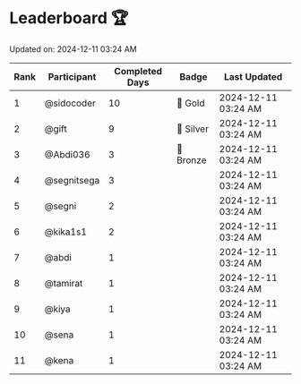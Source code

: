 # Leaderboard 🏆

Updated on: 2024-12-11 03:24 AM

| Rank | Participant       | Completed Days | Badge      | Last Updated         |
|------|-------------------|----------------|------------|----------------------|
| 1    | @sidocoder        | 10             | 🏅 Gold     | 2024-12-11 03:24 AM |
| 2    | @gift             | 9              | 🥈 Silver   | 2024-12-11 03:24 AM |
| 3    | @Abdi036          | 3              | 🥉 Bronze   | 2024-12-11 03:24 AM |
| 4    | @segnitsega       | 3              |            | 2024-12-11 03:24 AM |
| 5    | @segni            | 2              |            | 2024-12-11 03:24 AM |
| 6    | @kika1s1          | 2              |            | 2024-12-11 03:24 AM |
| 7    | @abdi             | 1              |            | 2024-12-11 03:24 AM |
| 8    | @tamirat          | 1              |            | 2024-12-11 03:24 AM |
| 9    | @kiya             | 1              |            | 2024-12-11 03:24 AM |
| 10   | @sena             | 1              |            | 2024-12-11 03:24 AM |
| 11   | @kena             | 1              |            | 2024-12-11 03:24 AM |

